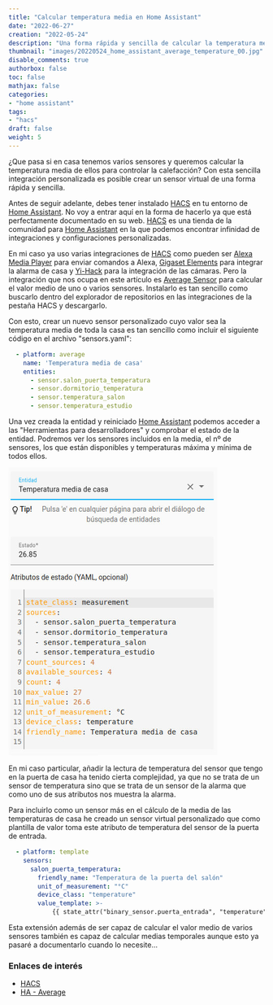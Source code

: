 ```yaml
---
title: "Calcular temperatura media en Home Assistant"
date: "2022-06-27"
creation: "2022-05-24"
description: "Una forma rápida y sencilla de calcular la temperatura media entre un conjunto de sensores"
thumbnail: "images/20220524_home_assistant_average_temperature_00.jpg"
disable_comments: true
authorbox: false
toc: false
mathjax: false
categories:
- "home assistant"
tags:
- "hacs"
draft: false
weight: 5
---
```

¿Que pasa si en casa tenemos varios sensores y queremos calcular la temperatura media de ellos para controlar la calefacción? Con esta sencilla integración personalizada es posible crear un sensor virtual de una forma rápida y sencilla.
<!--more-->
Antes de seguir adelante, debes tener instalado [HACS] en tu entorno de [Home Assistant]. No voy a entrar aquí en la forma de hacerlo ya que está perfectamente documentado en su web. [HACS] es una tienda de la comunidad para [Home Assistant] en la que podemos encontrar infinidad de integraciones y configuraciones personalizadas.

En mi caso ya uso varias integraciones de [HACS] como pueden ser [Alexa Media Player] para enviar comandos a Alexa, [Gigaset Elements] para integrar la alarma de casa y [Yi-Hack] para la integración de las cámaras. Pero la integración que nos ocupa en este artículo es [Average Sensor] para calcular el valor medio de uno o varios sensores. Instalarlo es tan sencillo como buscarlo dentro del explorador de repositorios en las integraciones de la pestaña HACS y descargarlo.

Con esto, crear un nuevo sensor personalizado cuyo valor sea la temperatura media de toda la casa es tan sencillo como incluir el siguiente código en el archivo "sensors.yaml":

``` yaml
  - platform: average
    name: 'Temperatura media de casa'
    entities:
      - sensor.salon_puerta_temperatura
      - sensor.dormitorio_temperatura
      - sensor.temperatura_salon
      - sensor.temperatura_estudio
```

Una vez creada la entidad y reiniciado [Home Assistant] podemos acceder a las "Herramientas para desarrolladores" y comprobar el estado de la entidad. Podremos ver los sensores incluidos en la media, el nº de sensores, los que están disponibles y temperaturas máxima y mínima de todos ellos.

![image-01]

En mi caso particular, añadir la lectura de temperatura del sensor que tengo en la puerta de casa ha tenido cierta complejidad, ya que no se trata de un sensor de temperatura sino que se trata de un sensor de la alarma que como uno de sus atributos nos muestra la alarma.

Para incluirlo como un sensor más en el cálculo de la media de las temperaturas de casa he creado un sensor virtual personalizado que como plantilla de valor toma este atributo de temperatura del sensor de la puerta de entrada.

``` yaml
  - platform: template
    sensors:
      salon_puerta_temperatura:
        friendly_name: "Temperatura de la puerta del salón"
        unit_of_measurement: "°C"
        device_class: "temperature"
        value_template: >-
            {{ state_attr("binary_sensor.puerta_entrada", "temperature") | float }}
```

Esta extensión además de ser capaz de calcular el valor medio de varios sensores también es capaz de calcular medias temporales aunque esto ya pasaré a documentarlo cuando lo necesite...


### Enlaces de interés
- [HACS](https://hacs.xyz)
- [HA - Average](https://github.com/Limych/ha-average)

[Alexa Media Player]: https://github.com/custom-components/alexa_media_player
[Average Sensor]: https://github.com/Limych/ha-average
[Gigaset Elements]: https://github.com/dynasticorpheus/gigasetelements-ha
[Yi-Hack]: https://github.com/roleoroleo/yi-hack_ha_integration

[HACS]: https://hacs.xyz
[Home Assistant]: https://www.home-assistant.io

[image-01]: /images/20220524_home_assistant_average_temperature_01.jpg



